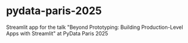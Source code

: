 # pydata-paris-2025
Streamlit app for the talk "Beyond Prototyping: Building  Production-Level Apps with Streamlit" at PyData Paris 2025
